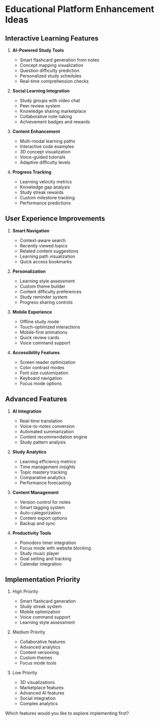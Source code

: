 # Educational Platform Enhancement Ideas

## Interactive Learning Features

1. **AI-Powered Study Tools**
   - Smart flashcard generation from notes
   - Concept mapping visualization
   - Question difficulty prediction
   - Personalized study schedules
   - Real-time comprehension checks

2. **Social Learning Integration**
   - Study groups with video chat
   - Peer review system
   - Knowledge sharing marketplace
   - Collaborative note-taking
   - Achievement badges and rewards

3. **Content Enhancement**
   - Multi-modal learning paths
   - Interactive code examples
   - 3D concept visualization
   - Voice-guided tutorials
   - Adaptive difficulty levels

4. **Progress Tracking**
   - Learning velocity metrics
   - Knowledge gap analysis
   - Study streak rewards
   - Custom milestone tracking
   - Performance predictions

## User Experience Improvements

1. **Smart Navigation**
   - Context-aware search
   - Recently viewed topics
   - Related content suggestions
   - Learning path visualization
   - Quick access bookmarks

2. **Personalization**
   - Learning style assessment
   - Custom theme builder
   - Content difficulty preferences
   - Study reminder system
   - Progress sharing controls

3. **Mobile Experience**
   - Offline study mode
   - Touch-optimized interactions
   - Mobile-first animations
   - Quick review cards
   - Voice command support

4. **Accessibility Features**
   - Screen reader optimization
   - Color contrast modes
   - Font size customization
   - Keyboard navigation
   - Focus mode options

## Advanced Features

1. **AI Integration**
   - Real-time translation
   - Voice-to-notes conversion
   - Automated summarization
   - Content recommendation engine
   - Study pattern analysis

2. **Study Analytics**
   - Learning efficiency metrics
   - Time management insights
   - Topic mastery tracking
   - Comparative analytics
   - Performance forecasting

3. **Content Management**
   - Version control for notes
   - Smart tagging system
   - Auto-categorization
   - Content export options
   - Backup and sync

4. **Productivity Tools**
   - Pomodoro timer integration
   - Focus mode with website blocking
   - Study music player
   - Goal setting and tracking
   - Calendar integration

## Implementation Priority

1. High Priority
   - Smart flashcard generation
   - Study streak system
   - Mobile optimization
   - Voice command support
   - Learning style assessment

2. Medium Priority
   - Collaborative features
   - Advanced analytics
   - Content versioning
   - Custom themes
   - Focus mode tools

3. Low Priority
   - 3D visualizations
   - Marketplace features
   - Advanced AI features
   - Social integration
   - Complex analytics

Which features would you like to explore implementing first?
